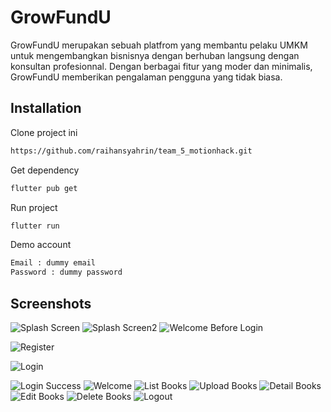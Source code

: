 # GrowFundU

GrowFundU merupakan sebuah platfrom yang membantu pelaku UMKM untuk mengembangkan bisnisnya dengan berhuban langsung dengan konsultan profesionnal. Dengan berbagai fitur yang moder dan minimalis, GrowFundU memberikan pengalaman pengguna yang tidak biasa.

## Installation

Clone project ini

```bash
https://github.com/raihansyahrin/team_5_motionhack.git
```

Get dependency

```bash
flutter pub get
```

Run project

```bash
flutter run
```

Demo account

```bash
Email : dummy email
Password : dummy password
```

## Screenshots

![Splash Screen](./screenshot/splash_screen.jpeg)
![Splash Screen2](./screenshot/splash_screen2.jpeg)
![Welcome Before Login](./screenshot/welcome_before_login.jpeg)

![Register](./screenshot/register.jpeg)

![Login](./screenshot/login.jpeg)

![Login Success](./screenshot/login_success.jpeg)
![Welcome](./screenshot/welcome.jpeg)
![List Books](./screenshot/list_books.jpeg)
![Upload Books](./screenshot/upload_books.jpeg)
![Detail Books](./screenshot/detail_books.jpeg)
![Edit Books](./screenshot/edit_data.jpeg)
![Delete Books](./screenshot/delete_books.jpeg)
![Logout](./screenshot/logout.jpeg)

